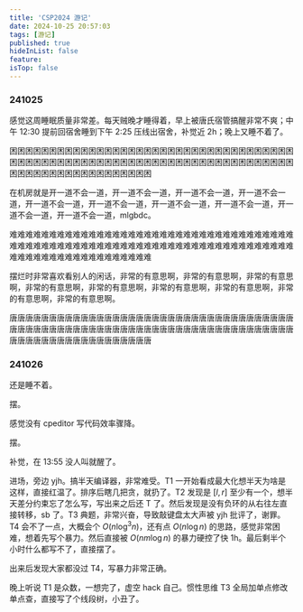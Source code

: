 ```yaml
---
title: 'CSP2024 游记'
date: 2024-10-25 20:57:03
tags: [游记]
published: true
hideInList: false
feature: 
isTop: false
---
```

### 241025

感觉这周睡眠质量非常差。每天贼晚才睡得着，早上被唐氏宿管搞醒非常不爽；中午 12:30 提前回宿舍睡到下午 2:25 压线出宿舍，补觉近 2h；晚上又睡不着了。

困困困困困困困困困困困困困困困困困困困困困困困困困困困困困困困困困困困困困困困困困困困困困困困困困困困困困困困困困困困困困困困困困困困困困困困困困困困困困困困困困困困困困困困困困困

在机房就是开一道不会一道，开一道不会一道，开一道不会一道，开一道不会一道，开一道不会一道，开一道不会一道，开一道不会一道，开一道不会一道，开一道不会一道，开一道不会一道，mlgbdc。

难难难难难难难难难难难难难难难难难难难难难难难难难难难难难难难难难难难难难难难难难难难难难难难难难难难难难难难难难难难难难难难难难难难难难难难难难难难难难难难难难难难难难难难难难难

摆烂时非常喜欢看别人的闲话，非常的有意思啊，非常的有意思啊，非常的有意思啊，非常的有意思啊，非常的有意思啊，非常的有意思啊，非常的有意思啊，非常的有意思啊，非常的有意思啊。

唐唐唐唐唐唐唐唐唐唐唐唐唐唐唐唐唐唐唐唐唐唐唐唐唐唐唐唐唐唐唐唐唐唐唐唐唐唐唐唐唐唐唐唐唐唐唐唐唐唐唐唐唐唐唐唐唐唐唐唐唐唐唐唐唐唐唐唐唐唐唐唐唐唐唐唐唐唐唐唐唐唐唐唐唐唐唐唐唐唐

### 241026

还是睡不着。

摆。

感觉没有 cpeditor 写代码效率骤降。

摆。

补觉，在 13:55 没人叫就醒了。

进场，旁边 yjh。搞半天编译器，非常难受。T1 一开始看成最大化想半天为啥是这样，直接红温了。排序后瞎几把贪，就扔了。T2 发现是 $[l,r]$ 至少有一个，想半天差分约束忘了怎么写，写出来之后还 T 了。然后发现是没有负环的从右往左直接转移，sb 了。T3 典题，非常兴奋，导致敲键盘太大声被 yjh 批评了，谢罪。T4 会不了一点，大概会个 $O(n\log^3n)$，还有点 $O(n\log n)$ 的思路，感觉非常困难，想着先写个暴力。然后直接被 $O(nm\log n)$ 的暴力硬控了快 1h。最后剩半个小时什么都写不了，直接摆了。

出来后发现大家都没过 T4，写暴力非常正确。

晚上听说 T1 是众数，一想完了，虚空 hack 自己。惯性思维 T3 全局加单点修改单点查，直接写了个线段树，小丑了。
